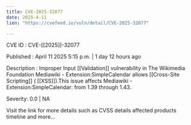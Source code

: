 ```yaml
---
title: CVE-2025-32077
date: 2025-4-11
lien: "https://cvefeed.io/vuln/detail/CVE-2025-32077"

---
```


CVE ID : CVE-[[2025]]-32077

Published :  April 11
2025
5:15 p.m. | 1 day
12 hours ago

Description : Improper Input  [[Validation]] vulnerability in The Wikimedia Foundation Mediawiki - Extension:SimpleCalendar allows  [[Cross-Site Scripting]] ( [[XSS]]).This issue affects Mediawiki - Extension:SimpleCalendar: from 1.39 through 1.43.

Severity: 0.0 | NA

Visit the link for more details
such as CVSS details
affected products
timeline
and more...
